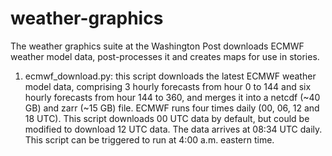 # weather-graphics

The weather graphics suite at the Washington Post downloads ECMWF weather model data, post-processes it and creates maps for use in stories.

1. ecmwf_download.py: this script downloads the latest ECMWF weather model data, comprising 3 hourly forecasts from hour 0 to 144 and six hourly forecasts from hour 144 to 360, and merges it into a netcdf (~40 GB) and zarr (~15 GB) file. ECMWF runs four times daily (00, 06, 12 and 18 UTC). This script downloads 00 UTC data by default, but could be modified to download 12 UTC data. The data arrives at 08:34 UTC daily. This script can be triggered to run at 4:00 a.m. eastern time.